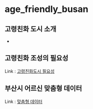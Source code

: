 # age_friendly_busan

## 고령친화 도시 소개
* 


## 고령친화 조성의 필요성

Link : [고령친화도시 필요성](http://afc.bswdi.re.kr/Page.do?code=C101&menu=1 "link")

## 부산시 어르신 맞춤형 데이터

Link : [맞춤형 데이터](https://data.busan.go.kr/customData/list.nm?apitype=130, "link")
